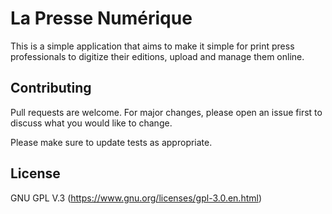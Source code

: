 # La Presse Numérique

This is a simple application that aims to make it simple for print press professionals to digitize their editions, upload and manage them online.

## Contributing
Pull requests are welcome. For major changes, please open an issue first to discuss what you would like to change.

Please make sure to update tests as appropriate.

## License
GNU GPL V.3 (https://www.gnu.org/licenses/gpl-3.0.en.html)
